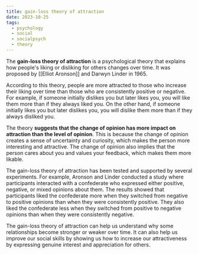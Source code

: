```yaml
---
title: gain-loss theory of attraction
date: 2023-10-25
tags:
  - psychology
  - social
  - socialpsych
  - theory
---
```

The **gain-loss theory of attraction** is a psychological theory that explains how people's liking or disliking for others changes over time. It was proposed by [[Elliot Aronson]] and Darwyn Linder in 1965. 

According to this theory, people are more attracted to those who increase their liking over time than those who are consistently positive or negative. For example, if someone initially dislikes you but later likes you, you will like them more than if they always liked you. On the other hand, if someone initially likes you but later dislikes you, you will dislike them more than if they always disliked you. 

The theory **suggests that the change of opinion has more impact on attraction than the level of opinion**. This is because the change of opinion creates a sense of uncertainty and curiosity, which makes the person more interesting and attractive. The change of opinion also implies that the person cares about you and values your feedback, which makes them more likable. 

The gain-loss theory of attraction has been tested and supported by several experiments. For example, Aronson and Linder conducted a study where participants interacted with a confederate who expressed either positive, negative, or mixed opinions about them. The results showed that participants liked the confederate more when they switched from negative to positive opinions than when they were consistently positive. They also liked the confederate less when they switched from positive to negative opinions than when they were consistently negative. 

The gain-loss theory of attraction can help us understand why some relationships become stronger or weaker over time. It can also help us improve our social skills by showing us how to increase our attractiveness by expressing genuine interest and appreciation for others. 
